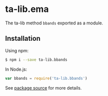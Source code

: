 # ta-lib.ema

The ta-lib method `bbands` exported as a module.

## Installation

Using npm:
```bash
$ npm i --save ta-lib.bbands
```

In Node.js:
```js
var bbands = require('ta-lib.bbands')
```

See [package source](https://github.com/WaiSiuKei/ta-lib/tree/master/ta-lib.bbands) for more details.
